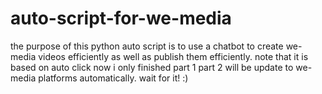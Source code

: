 # auto-script-for-we-media
the purpose of this python auto script is to use a chatbot to create we-media videos efficiently as well as publish them efficiently.
note that it is based on auto click
now i only finished part 1
part 2 will be update to we-media platforms automatically.
wait for it!
:)
